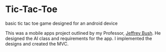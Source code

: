 # Tic-Tac-Toe
basic tic tac toe game designed for an android device

This was a mobile apps project outlined by my Professor, <a href="https://github.com/coderforlife" target="_blank" rel="noopener">Jeffrey Bush</a>.
He designed the AI class and requirements for the app.<a></a>
I implemented the designs and created the MVC.

